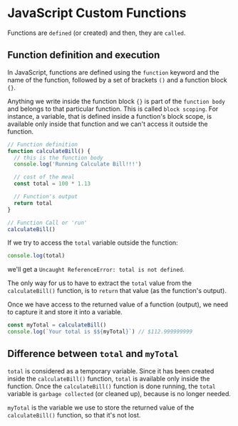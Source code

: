 # JavaScript Custom Functions

Functions are `defined` (or created) and then, they are `called`.

## Function definition and execution

In JavaScript, functions are defined using the `function` keyword and the name of the function, followed by a set of brackets `()` and a function block `{}`.

Anything we write inside the function block `{}` is part of the `function body` and belongs to that particular function.
This is called `block scoping`. For instance, a variable, that is defined inside a function's block scope, is available only inside that function and we can't access it outside the function.

```js
// Function definition
function calculateBill() {
  // this is the function body
  console.log('Running Calculate Bill!!!')

  // cost of the meal
  const total = 100 * 1.13

  // Function's output
  return total
}

// Function Call or 'run'
calculateBill()
```

If we try to access the `total` variable outside the function:

```js
console.log(total)
```

we'll get a `Uncaught ReferenceError: total is not defined`.

The only way for us to have to extract the `total` value from the `calculateBill()` function, is to `return` that value (as the function's output).

Once we have access to the returned value of a function (output), we need to capture it and store it into a variable.

```js
const myTotal = calculateBill()
console.log(`Your total is $${myTotal}`) // $112.999999999
```

## Difference between `total` and `myTotal`

`total` is considered as a temporary variable. Since it has been created inside the `calculateBill()` function, `total` is available only inside the function.
Once the `calculateBill()` function is done running, the `total` variable is `garbage collected` (or cleaned up), because is no longer needed.

`myTotal` is the variable we use to store the returned value of the `calculateBill()` function, so that it's not lost.
